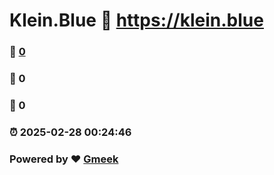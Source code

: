 # Klein.Blue :link: https://klein.blue 
### :page_facing_up: [0](https://klein.blue/tag.html) 
### :speech_balloon: 0 
### :hibiscus: 0 
### :alarm_clock: 2025-02-28 00:24:46 
### Powered by :heart: [Gmeek](https://github.com/Meekdai/Gmeek)
